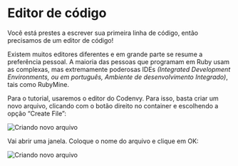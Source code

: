 # Editor de código

Você está prestes a escrever sua primeira linha de código, então precisamos de um editor de código!

Existem muitos editores diferentes e em grande parte se resume a preferência pessoal. A maioria das pessoas que programam em Ruby usam as complexas, mas extremamente poderosas IDEs _(Integrated Development Environments, ou em português, Ambiente de desenvolvimento Integrado)_, tais como RubyMine.

Para o tutorial, usaremos o editor do Codenvy. Para isso, basta criar um novo arquivo, clicando com o botão direito no container e escolhendo a opção “Create File”:

![Criando novo arquivo](../images/editor_de_codigo/novo_arquivo.png)

Vai abrir uma janela. Coloque o nome do arquivo e clique em OK:

![Criando novo arquivo](../images/editor_de_codigo/arquivo.png)
